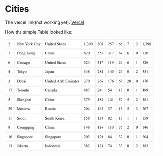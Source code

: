 # Cities

The vercel link(not working yet):
[Vercel](https://cities-beryl.vercel.app/)

How the simple Table looked like:

![Table](https://github.com/CarlosRafael22/Cities/blob/main/public/print.jpeg)
